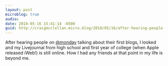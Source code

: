 ```yaml
---
layout: post
microblog: true
audio: 
date: 2018-05-16 15:41:14 -0500
guid: http://craigmcclellan.micro.blog/2018/05/16/after-hearing-people.html
---
```

After hearing people on [@monday](https://micro.blog/monday) talking about their first blogs, I looked and my Livejournal from high school and first year of college (when Apple released iWeb!) is still online. How I had any friends at that point in my life is beyond me.
